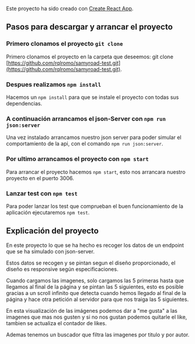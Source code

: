 Este proyecto ha sido creado con [Create React App](https://github.com/facebook/create-react-app).

## Pasos para descargar y arrancar el proyecto

### Primero clonamos el proyecto `git clone`

Primero clonamos el proyecto en la carpeta que deseemos:
git clone [https://github.com/rqlromo/samyroad-test.git](https://github.com/rqlromo/samyroad-test.git).

### Despues realizamos `npm install`

Hacemos un `npm install` para que se instale el proyecto con todas sus dependencias.

### A continuación arrancamos el json-Server con `npm run json:server`

Una vez instalado arrancamos nuestro json server para poder simular el comportamiento de la api, con el comando `npm run json:server`.

### Por ultimo arrancamos el proyecto con `npm start`

Para arrancar el proyecto hacemos `npm start`, esto nos arrancara nuestro proyecto en el puerto 3006.

### Lanzar test con `npm test`

Para poder lanzar los test que comprueban el buen funcionamiento de la aplicación ejecutaremos `npm test`.

## Explicación del proyecto

En este proyecto lo que se ha hecho es recoger los datos de un endpoint que se ha simulado con json-server.

Estos datos se recogen y se pintan segun el diseño proporcionado, el diseño es responsive según especificaciones.

Cuando cargamos las imagenes, solo cargamos las 5 primeras hasta que llegamos al final de la página y se pintan las 5 siguientes, esto es posible gracias a un scroll infinito que detecta cuando hemos llegado al final de la página y hace otra petición al servidor para que nos traiga las 5 siguientes.

En esta visualización de las imágenes podemos dar a "me gusta" a las imagenes que mas nos gusten y si no nos gustan podemos quitarle el like, tambien se actualiza el contador de likes.

Ademas tenemos un buscador que filtra las imagenes por titulo y por autor.

